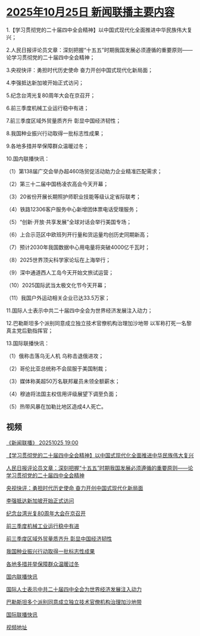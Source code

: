 # [2025年10月25日 新闻联播主要内容](https://tv.cctv.com/lm/xwlb/day/20251025.shtml)

1.【学习贯彻党的二十届四中全会精神】以中国式现代化全面推进中华民族伟大复兴；

2.人民日报评论员文章：深刻把握“十五五”时期我国发展必须遵循的重要原则——论学习贯彻党的二十届四中全会精神；

3.央视快评：勇担时代历史使命 奋力开创中国式现代化新局面；

4.李强抵达新加坡开始正式访问；

5.纪念台湾光复80周年大会在京召开；

6.前三季度机械工业运行稳中有进；

7.前三季度区域外贸量质齐升 彰显中国经济韧性；

8.我国种业振兴行动取得一批标志性成果；

9.各地多措并举保障群众温暖过冬；

10.国内联播快讯：

（1）第138届广交会举办超460场贸促活动助力企业精准匹配需求；

（2）第三十二届中国杨凌农高会今天开幕；

（3）20省份开展长期照护师职业技能等级认定省际联考；

（4）铁路12306客户服务中心新增团体票电话受理服务；

（5）“创新·开放·共享发展”全球对话会举行美国专场；

（6）上合示范区中欧班列开行量和货运量均创历史同期新高；

（7）预计2030年我国数据中心用电量将突破4000亿千瓦时；

（8）2025世界顶尖科学家论坛在上海举行；

（9）深中通道西人工岛今天开始文旅试运营；

（10）2025国际武当太极文化节今天开幕；

（11）我国户外运动相关企业已达33.5万家；

11.国际人士表示中共二十届四中全会为世界经济发展注入动力；

12.巴勒斯坦多个派别同意成立独立技术官僚机构治理加沙地带 以军称打死一名黎真主党后勤指挥官；

13.国际联播快讯：

（1）俄称击落乌无人机 乌称击退俄进攻；

（2）哥伦比亚总统称不会屈服于美国制裁；

（3）媒体称美超50万名联邦雇员未领全额薪水；

（4）穆迪将法国主权信用评级展望下调至负面；

（5）热带风暴在加勒比地区造成4人死亡。

## 视频

[《新闻联播》 20251025 19:00](https://tv.cctv.com/2025/10/25/VIDEj8JjYB48uaDoaOQoZYmA251025.shtml)

[【学习贯彻党的二十届四中全会精神】以中国式现代化全面推进中华民族伟大复兴](https://tv.cctv.com/2025/10/25/VIDEklSgBaDnRyyxtCwFLvyj251025.shtml)

[人民日报评论员文章：深刻把握“十五五”时期我国发展必须遵循的重要原则——论学习贯彻党的二十届四中全会精神](https://tv.cctv.com/2025/10/25/VIDEbdKJCkGRDrK5y2C5BZWj251025.shtml)

[央视快评：勇担时代历史使命 奋力开创中国式现代化新局面](https://tv.cctv.com/2025/10/25/VIDEpb810oz31NOL2l5yAbfH251025.shtml)

[李强抵达新加坡开始正式访问](https://tv.cctv.com/2025/10/25/VIDEp2bnTxMlLL3X4j6uBqyE251025.shtml)

[纪念台湾光复80周年大会在京召开](https://tv.cctv.com/2025/10/25/VIDEoOt04YFyc8ApWoMiAVDW251025.shtml)

[前三季度机械工业运行稳中有进](https://tv.cctv.com/2025/10/25/VIDEpfWoG9On20T16XLCm8Ym251025.shtml)

[前三季度区域外贸量质齐升 彰显中国经济韧性](https://tv.cctv.com/2025/10/25/VIDEl9JxOaZU1Ph48DCwp0Lv251025.shtml)

[我国种业振兴行动取得一批标志性成果](https://tv.cctv.com/2025/10/25/VIDEy4951sloiYKZDloGl31F251025.shtml)

[各地多措并举保障群众温暖过冬](https://tv.cctv.com/2025/10/25/VIDECflBVW1uKG2mUUWjAJLL251025.shtml)

[国内联播快讯](https://tv.cctv.com/2025/10/25/VIDEF1OyIZCIYYS4dKlYNh1k251025.shtml)

[国际人士表示中共二十届四中全会为世界经济发展注入动力](https://tv.cctv.com/2025/10/25/VIDEONugWjAMlwsJbWf44Zhj251025.shtml)

[巴勒斯坦多个派别同意成立独立技术官僚机构治理加沙地带](https://tv.cctv.com/2025/10/25/VIDEoIslt2n9lArL2p8tgto5251025.shtml)

[国际联播快讯](https://tv.cctv.com/2025/10/25/VIDEiSQwPZCIeuV77kR6rdQ0251025.shtml)

[视频地址](https://tv.cctv.com/lm/xwlb/day/20251025.shtml) 


